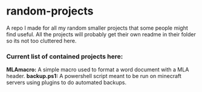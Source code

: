 # random-projects
A repo I made for all my random smaller projects that some people might find useful.
All the projects will probably get their own readme in their folder so its not too cluttered here.

### Current list of contained projects here:

**MLAmacro:** A simple macro used to format a word document with a MLA header.
**backup.ps1:** A powershell script meant to be run on minecraft servers using plugins to do automated backups.